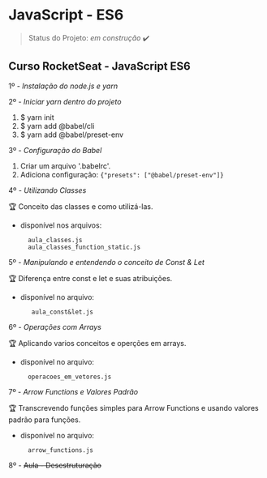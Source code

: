 # JavaScript - ES6
> Status do Projeto: *em construção* :heavy_check_mark:

## Curso RocketSeat - JavaScript ES6


1º - *Instalação do node.js e yarn*

2º - *Iniciar yarn dentro do projeto*

1. $ yarn init
2. $ yarn add @babel/cli
3. $ yarn add @babel/preset-env

3º - *Configuração do Babel*

  1. Criar um arquivo '.babelrc'.
  2. Adiciona configuração:
     ``` {"presets": ["@babel/preset-env"]} ```

4º - *Utilizando Classes*

:trophy: Conceito das classes e como utilizá-las.

  - disponível nos arquivos:

    ```
      aula_classes.js
      aula_classes_function_static.js
    ```

5º - *Manipulando e entendendo o conceito de Const & Let*

 :trophy: Diferença entre const e let e suas atribuições.

   - disponível no arquivo:
     ```
        aula_const&let.js
     ```

6º - *Operações com Arrays*

:trophy: Aplicando varios conceitos e operções em arrays.
  - disponível no arquivo:

    ```
      operacoes_em_vetores.js
    ```

7º - *Arrow Functions e Valores Padrão*

:trophy: Transcrevendo funções simples para Arrow Functions e usando valores padrão para funções.

  - disponível no arquivo:

    ```
      arrow_functions.js
    ```

8º - ~~Aula - Desestruturação~~
